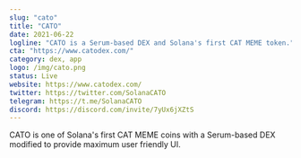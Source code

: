 ```yaml
---
slug: "cato"
title: "CATO"
date: 2021-06-22
logline: "CATO is a Serum-based DEX and Solana's first CAT MEME token."
cta: "https://www.catodex.com/"
category: dex, app
logo: /img/cato.png
status: Live
website: https://www.catodex.com/
twitter: https://twitter.com/SolanaCATO
telegram: https://t.me/SolanaCATO
discord: https://discord.com/invite/7yUx6jXZtS
---
```


CATO is one of Solana's first CAT MEME coins with a Serum-based DEX modified to provide maximum user friendly UI.
